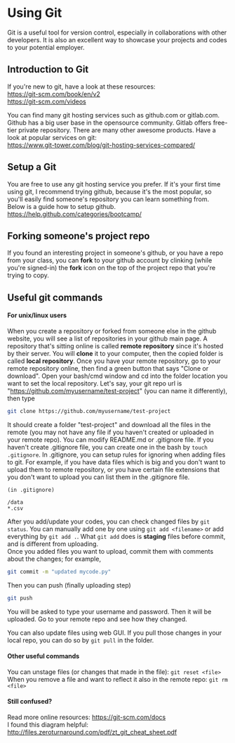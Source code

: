 # Using Git

Git is a useful tool for version control, especially in collaborations with other developers. It is also an excellent way to showcase your projects and codes to your potential employer.

## Introduction to Git
If you're new to git, have a look at these resources:    
https://git-scm.com/book/en/v2    
https://git-scm.com/videos

You can find many git hosting services such as github.com or gitlab.com.
Github has a big user base in the opensource community. Gitlab offers free-tier private repository. There are many other awesome products. Have a look at popular services on git:    
https://www.git-tower.com/blog/git-hosting-services-compared/

## Setup a Git
You are free to use any git hosting service you prefer. If it's your first time using git, I recommend trying github, because it's the most popular, so you'll easily find someone's repository you can learn something from. Below is a guide how to setup github.
https://help.github.com/categories/bootcamp/

## Forking someone's project repo
If you found an interesting project in someone's github, or you have a repo from your class, you can **fork** to your github account by clinking (while you're signed-in) the **fork** icon on the top of the project repo that you're trying to copy.

## Useful git commands
#### For unix/linux users    
When you create a repository or forked from someone else in the github website, you will see a list of repositories in your github main page. A repository that's sitting online is called **remote repository** since it's hosted by their server. You will **clone** it to your computer, then the copied folder is called **local repository**.
Once you have your remote repository, go to your remote repository online, then find a green button that says "Clone or download". Open your bash/cmd window and cd into the folder location you want to set the local repository. Let's say, your git repo url is "https://github.com/myusername/test-project" (you can name it differently), then type
```bash
git clone https://github.com/myusername/test-project
```
It should create a folder "test-project" and download all the files in the remote (you may not have any file if you haven't created or uploaded in your remote repo). You can modify README.md or .gitignore file. If you haven't create .gitignore file, you can create one in the bash by `touch .gitignore`. In .gitignore, you can setup rules for ignoring when adding files to git. For example, if you have data files which is big and you don't want to upload them to remote repository, or you have certain file extensions that you don't want to upload you can list them in the .gitignore file.
```
(in .gitignore)

/data
*.csv
```
After you add/update your codes, you can check changed files by `git status`. You can manually add one by one using `git add <filename>` or add everything by `git add .`. What `git add` does is **staging** files before commit, and is different from uploading.    
Once you added files you want to upload, commit them with comments about the changes; for example,
```bash
git commit -m "updated mycode.py"
```
Then you can push (finally uploading step)
```bash
git push
```
You will be asked to type your username and password. Then it will be uploaded. Go to your remote repo and see how they changed.

You can also update files using web GUI. If you pull those changes in your local repo, you can do so by `git pull` in the folder.

#### Other useful commands
You can unstage files (or changes that made in the file): `git reset <file>`
When you remove a file and want to reflect it also in the remote repo: `git rm <file>`

#### Still confused?
Read more online resources: https://git-scm.com/docs   
I found this diagram helpful: http://files.zeroturnaround.com/pdf/zt_git_cheat_sheet.pdf
